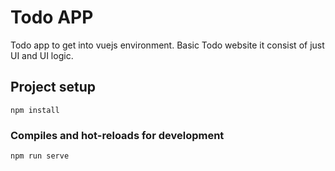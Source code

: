 # Todo APP

Todo app to get into vuejs environment. Basic Todo website it consist of just UI and UI logic.

## Project setup

```
npm install
```

### Compiles and hot-reloads for development

```
npm run serve
```
